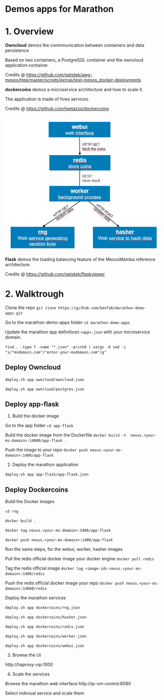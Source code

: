 # Demos apps for Marathon

# 1. Overview

**Owncloud** 
demos the commnunication between containers and data persistence

Based on two containers, a PostgreSQL container and the owncloud application container.

Credits @ https://github.com/getstek/awg-mesos/tree/master/scripts/extras/test-mesos_docker-deployments 

**dockercoins**
demos a microservice architecture and how to scale it.

The application is made of fives services.

Credits @ https://github.com/jpetazzo/dockercoins

![DockerCoins](/dockercoins.png)


**Flask**
demos the loading balancing feature of the MesosMamba reference architecture.

Credits @ https://github.com/getstek/flaskviewer


# 2. Walktrough

Clone the repo `git clone https://github.com/benfab/marathon-demo-apps.git`

Go to the marathon-demo-apps folder `cd marathon-demo-apps` 

Update the marathon app definitiosn `<app>.json` with your microservice domain.

`find . -type f -name "*.json" -print0 | xargs -0 sed -i "s/"msdomain.com"/"enter-your-msdomain.com"/g" `

## Deploy Owncloud

`deploy.sh app owncloud/owncloud.json`

`deploy.sh app owncloud/postgres.json`

## Deploy app-flask

1. Build the docker image

Go to the app folder `cd app-flask`


Build the docker image from the Dockerfile `docker build -t  nexus.<your-ms-domain>:14000/app-flask .`


Push the image to your repo `docker push nexus.<your-ms-domain>:1400/app-flask`

2. Deploy the marathon application

`deploy.sh app app-flask/app-flask.json`


## Deploy Dockercoins

Build the Docker images

`cd rng`

`docker build .`

`docker tag nexus.<your-ms-domain>:1400/app-flask`

`docker push nexus.<your-ms-domain>:1400/app-flask`

Run the same steps, for the webui, worker, hasher images

Pull the redis official docker image your docker engine `docker pull redis`

Tag the redis official image `docker tag <image-id>.nexus.<your-ms-domain>:1400/redis` 

Push the redis official docker image your repo `docker push nexus.<your-ms-domain>:14000/redis`

Deploy the marathon services

`deploy.sh app dockercoins/rng.json`

`deploy.sh app dockercoins/hasher.json`

`deploy.sh app dockercoins/redis.json`

`deploy.sh app dockercoins/worker.json`

`deploy.sh app dockercoins/webui.json`

3. Browse the UI

http://haproxy-vip:1000

4. Scale the services

Browse the marathon web interface http://ip-vm-control:8080

Select indiviual service and scale them
